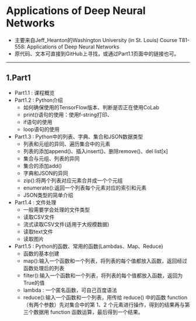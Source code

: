 # Applications of Deep Neural Networks
* 主要来自Jeff_Heanton的Washington University (in St. Louis) Course T81-558: Applications of Deep Neural Networks
* 原代码、文本可直接到GitHub上寻找，或通过Part1.1页面中的链接也可。
***
## 1.Part1
* Part1.1 : 课程概览
* Part1.2 : Python介绍
  * 如何确保使用的TensorFlow版本、判断是否正在使用CoLab
  * print()语句的使用：使用f-string打印、
  * if语句的使用
  * loop语句的使用
* Part1.3 : Python中的列表、字典、集合和JSON数据类型
  * 列表和元组的异同、遍历集合中的元素
  * 列表的添加append()、插入insert()、删除remove()、del list[x]
  * 集合与元组、列表的异同
  * 集合的添加add()
  * 字典和JSON的异同
  * zip():将两个列表对应元素合并成一个个元组
  * enumerate():返回一个列表每个元素对应的索引和元素
  * JSON类型的简单介绍
* Part1.4 : 文件处理
  * 一般需要学会处理的文件类型
  * 读取CSV文件
  * 流式读取CSV文件(适用于大规模数据)
  * 读取text文件
  * 读取图片
* Part1.5 : Python的函数、常用的函数(Lambdas、Map、Reduce)
  * 函数的基本创建
  * map():输入一个函数和一个列表，将列表的每个值都放入函数，返回经过函数处理后的列表
  * filter():输入一个函数和一个列表，将列表的每个值都放入函数，返回为True的值
  * lambda : 一个匿名函数，可自己百度语法
  * reduce():输入一个函数和一个列表，用传给 reduce() 中的函数 function（有两个参数）先对集合中的第 1、2 个元素进行操作，得到的结果再与第三个数据用 function 函数运算，最后得到一个结果。
